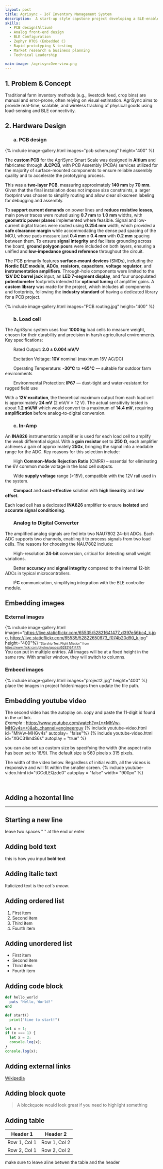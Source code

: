 ```yaml
---
layout: post
title: Agrisync - IoT Inventory Management System
description:  A start-up style capstone project developing a BLE-enabled IoT system for real-time monitoring of agricultural inventory. I led the hardware team, designing the custom PCB, analog front-end, and embedded firmware using Zephyr RTOS on an nRF52833 SoC. The project also involved business model development, customer discovery, and market validation, simulating a full product development cycle from concept to launch.
skills: 
  - PCB design(Altium)
  - Analog front-end design
  - BLE Configuration
  - Zephyr RTOS (Embedded C)
  - Rapid prototyping & testing
  - Market research & business planning
  - Technical Leadership

main-image: /agrisyncOverview.png
---
```



## 1. Problem & Concept
Traditional farm inventory methods (e.g., livestock feed, crop bins) are manual and error-prone, often relying on visual estimation. AgriSync aims to provide real-time, scalable, and wireless tracking of physical goods using load-sensing and BLE connectivity.

## 2. Hardware Design

### &nbsp;&nbsp;&nbsp;&nbsp;&nbsp;&nbsp; **a. PCB design**

{% include image-gallery.html images="pcb schem.png" height="400" %} 


The **custom PCB** for the AgriSync Smart Scale was designed in **Altium** and fabricated through **JLCPCB**, with PCB Assembly (PCBA) services utilized for the majority of surface-mounted components to ensure reliable assembly quality and to accelerate the prototyping process.


This was a **two-layer PCB**, measuring approximately **140 mm** by **70 mm**. Given that the final installation does not impose size constraints, a larger footprint was chosen to simplify routing and allow clear silkscreen labeling for debugging and assembly.


To **support current demands** on power lines and **reduce resistive losses**, main power traces were routed using **0.7 mm** to **1.0 mm** widths, with **geometric power planes** implemented where feasible. Signal and low-current digital traces were routed using **0.254 mm** width, which provided a **safe clearance margin** while accommodating the dense pad spacing of the MCU, whose pads measure just **0.4 mm** x **0.4 mm** with **0.2 mm** spacing between them. To ensure **signal integrity** and facilitate grounding across the board, **ground polygon pours** were included on both layers, ensuring a unified and **low-impedance ground reference** throughout the circuit.


The PCB primarily features **surface-mount devices** (SMDs), including the **Nordic BLE module**, **ADCs**, **resistors**, **capacitors**, **voltage regulator**, and **instrumentation amplifiers**. Through-hole components were limited to the **12V DC barrel jack** input, an **LED 7-segment display**, and four unpopulated **potentiometer** footprints intended for **optional tuning** of amplifier gains. A **custom library** was made for the project, which includes all components and footprints, following the **industry standard** of having a dedicated library for a PCB project.

{% include image-gallery.html images="PCB routing.jpg" height="400" %} 


### &nbsp;&nbsp;&nbsp;&nbsp;&nbsp;&nbsp; **b. Load cell**

The AgriSync system uses four **1000 kg** load cells to measure weight, chosen for their durability and precision in harsh agricultural environments. Key specifications:

&nbsp;&nbsp;&nbsp;&nbsp;&nbsp;&nbsp; Rated Output: **2.0 ± 0.004 mV/V**

&nbsp;&nbsp;&nbsp;&nbsp;&nbsp;&nbsp; Excitation Voltage: **10V** nominal (maximum 15V AC/DC)

&nbsp;&nbsp;&nbsp;&nbsp;&nbsp;&nbsp; Operating Temperature: **-30°C** to **+65°C** — suitable for outdoor farm environments

&nbsp;&nbsp;&nbsp;&nbsp;&nbsp;&nbsp; Environmental Protection: **IP67** — dust-tight and water-resistant for rugged field use

With a **12V excitation**, the theoretical maximum output from each load cell is approximately **24 mV** (2 mV/V × 12 V). The actual sensitivity tested is about **1.2 mV/W** which would convert to a maximum of **14.4 mV**, requiring **amplification** before analog-to-digital conversion.

### &nbsp;&nbsp;&nbsp;&nbsp;&nbsp;&nbsp; **c. In-Amp**

An **INA826** instrumentation amplifier is used for each load cell to amplify the weak differential signal. With a **gain resistor** set to **250 Ω**, each amplifier achieves a gain of approximately **250x**, bringing the signal into a readable range for the ADC. Key reasons for this selection include:

&nbsp;&nbsp;&nbsp;&nbsp;&nbsp;&nbsp; High **Common-Mode Rejection Ratio** (CMRR) – essential for eliminating the 6V common mode voltage in the load cell outputs.

&nbsp;&nbsp;&nbsp;&nbsp;&nbsp;&nbsp; Wide **supply voltage** range (>15V), compatible with the 12V rail used in the system.

&nbsp;&nbsp;&nbsp;&nbsp;&nbsp;&nbsp; **Compact** and **cost-effective** solution with **high linearity** and **low offset**.

Each load cell has a dedicated **INA826** amplifier to ensure **isolated** and **accurate signal conditioning**. 

### &nbsp;&nbsp;&nbsp;&nbsp;&nbsp;&nbsp; **Analog to Digital Converter** 

The amplified analog signals are fed into two NAU7802 24-bit ADCs. Each ADC supports two channels, enabling it to process signals from two load cells. The reasons for choosing the NAU7802 include:

&nbsp;&nbsp;&nbsp;&nbsp;&nbsp;&nbsp; High-resolution **24-bit** conversion, critical for detecting small weight variations.

&nbsp;&nbsp;&nbsp;&nbsp;&nbsp;&nbsp; Better **accuracy** and **signal integrity** compared to the internal 12-bit ADCs in typical microcontrollers.

&nbsp;&nbsp;&nbsp;&nbsp;&nbsp;&nbsp; **I²C** communication, simplifying integration with the BLE controller module.



## Embedding images 
### External images
{% include image-gallery.html images="https://live.staticflickr.com/65535/52821641477_d397e56bc4_k.jpg, https://live.staticflickr.com/65535/52822650673_f074b20d90_k.jpg" height="400"%}
<span style="font-size: 10px">"Starship Test Flight Mission" from https://www.flickr.com/photos/spacex/52821641477/</span>  
You can put in multiple entries. All images will be at a fixed height in the same row. With smaller window, they will switch to columns.  

### Embeed images
{% include image-gallery.html images="project2.jpg" height="400" %} 
place the images in project folder/images then update the file path.   


## Embedding youtube video
The second video has the autoplay on. copy and paste the 11-digit id found in the url link. <br>
*Example* : https://www.youtube.com/watch?v={**MhVw-MHGv4s**}&ab_channel=engineerguy
{% include youtube-video.html id="MhVw-MHGv4s" autoplay= "false"%}
{% include youtube-video.html id="XGC31lmdS6s" autoplay = "true" %}

you can also set up custom size by specifying the width (the aspect ratio has been set to 16/9). The default size is 560 pixels x 315 pixels.  

The width of the video below. Regardless of initial width, all the videos is responsive and will fit within the smaller screen.
{% include youtube-video.html id="tGCdLEQzde0" autoplay = "false" width= "900px" %}  

<br>

## Adding a hozontal line
---

## Starting a new line
leave two spaces "  " at the end or enter <br>

## Adding bold text
this is how you input **bold text**

## Adding italic text
Italicized text is the *cat's meow*.

## Adding ordered list
1. First item
2. Second item
3. Third item
4. Fourth item

## Adding unordered list
- First item
- Second item
- Third item
- Fourth item

## Adding code block
```ruby
def hello_world
  puts "Hello, World!"
end
```

```python
def start()
  print("time to start!")
```

```javascript
let x = 1;
if (x === 1) {
  let x = 2;
  console.log(x);
}
console.log(x);

```

## Adding external links
[Wikipedia](https://en.wikipedia.org)


## Adding block quote
> A blockquote would look great if you need to highlight something


## Adding table 

| Header 1 | Header 2 |
|----------|----------|
| Row 1, Col 1 | Row 1, Col 2 |
| Row 2, Col 1 | Row 2, Col 2 |

make sure to leave aline betwen the table and the header


